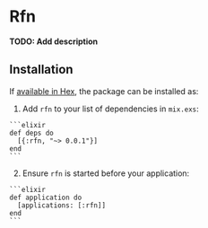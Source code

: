 # Rfn

**TODO: Add description**

## Installation

If [available in Hex](https://hex.pm/docs/publish), the package can be installed as:

  1. Add `rfn` to your list of dependencies in `mix.exs`:

    ```elixir
    def deps do
      [{:rfn, "~> 0.0.1"}]
    end
    ```

  2. Ensure `rfn` is started before your application:

    ```elixir
    def application do
      [applications: [:rfn]]
    end
    ```

